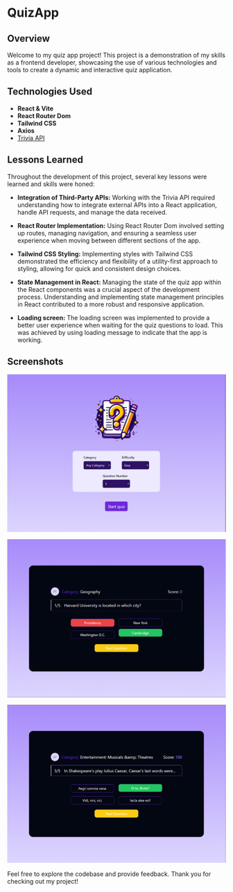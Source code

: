 # QuizApp

## Overview

Welcome to my quiz app project! This project is a demonstration of my skills as a frontend developer, showcasing the use of various technologies and tools to create a dynamic and interactive quiz application.

## Technologies Used

- **React & Vite**
- **React Router Dom**
- **Tailwind CSS**
- **Axios**
- [Trivia API](https://opentdb.com/api_config.php)

## Lessons Learned

Throughout the development of this project, several key lessons were learned and skills were honed:

- **Integration of Third-Party APIs:** Working with the Trivia API required understanding how to integrate external APIs into a React application, handle API requests, and manage the data received.

- **React Router Implementation:** Using React Router Dom involved setting up routes, managing navigation, and ensuring a seamless user experience when moving between different sections of the app.

- **Tailwind CSS Styling:** Implementing styles with Tailwind CSS demonstrated the efficiency and flexibility of a utility-first approach to styling, allowing for quick and consistent design choices.

- **State Management in React:** Managing the state of the quiz app within the React components was a crucial aspect of the development process. Understanding and implementing state management principles in React contributed to a more robust and responsive application.

- **Loading screen:** The loading screen was implemented to provide a better user experience when waiting for the quiz questions to load. This was achieved by using loading message to indicate that the app is working.

## Screenshots

![QuizApp](/src/images/Screenshot.png)

![QuizApp](/src/images/Screenshot2.png)

![QuizApp](/src/images/Screenshot3.png)

Feel free to explore the codebase and provide feedback. Thank you for checking out my project!
